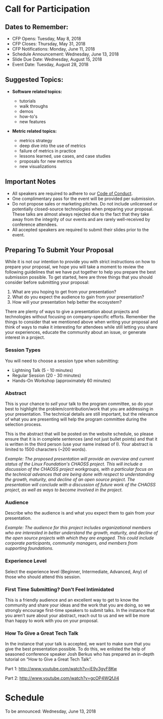 # Call for Participation

## Dates to Remember:

* CFP Opens: Tuesday, May 8, 2018
* CFP Closes: Thursday, May 31, 2018
* CFP Notifications: Monday, June 11, 2018
* Schedule Announcement: Wednesday, June 13, 2018
* Slide Due Date: Wednesday, August 15, 2018
* Event Date: Tuesday, August 28, 2018

## Suggested Topics:

- **Software related topics:**
   + tutorials
   + walk throughs
   + demos
   + how-to's
   + new features

- **Metric related topics:**
   + metrics strategy
   + deep dive into the use of metrics
   + failure of metrics in practice
   + lessons learned, use cases, and case studies
   + proposals for new metrics
   + new visualizations

## Important Notes

- All speakers are required to adhere to our [Code of Conduct][coc].
- One complimentary pass for the event will be provided per submission.
- Do not propose sales or marketing pitches. Do not include unlicensed or potentially closed-source technologies when preparing your proposal. These talks are almost always rejected due to the fact that they take away from the integrity of our events and are rarely well-received by conference attendees.
- All accepted speakers are required to submit their slides prior to the event.

[coc]: https://github.com/chaoss/governance/blob/master/code-of-conduct.md

## Preparing To Submit Your Proposal

While it is not our intention to provide you with strict instructions on how to prepare your proposal, we hope you will take a moment to review the following guidelines that we have put together to help you prepare the best submission possible. To get started, here are three things that you should consider before submitting your proposal:

1. What are you hoping to get from your presentation?
2. What do you expect the audience to gain from your presentation?
3. How will your presentation help better the ecosystem?

There are plenty of ways to give a presentation about projects and technologies without focusing on company-specific efforts. Remember the things to consider that we mentioned above when writing your proposal and think of ways to make it interesting for attendees while still letting you share your experiences, educate the community about an issue, or generate interest in a project.

### Session Types

You will need to choose a session type when submitting:

* Lightning Talk (5 - 10 minutes)
* Regular Session (20 - 30 minutes)
* Hands-On Workshop (approximately 60 minutes)

### Abstract

This is your chance to *sell* your talk to the program committee, so do your best to highlight the problem/contribution/work that you are addressing in your presentation. The technical details are still important, but the relevance of what you are presenting will help the program committee during the selection process.

This is the abstract that will be posted on the website schedule, so please ensure that it is in complete sentences (and not just bullet points) and that it is written in the third person (use your name instead of I). Your abstract is limited to 1500 characters (~200 words).

*Example: The proposed presentation will provide an overview and current status of the Linux Foundation's CHAOSS project. This will include a discussion of the CHAOSS project workgroups, with a particular focus on the technical advances that are being done with respect to understanding the growth, maturity, and decline of an open source project. The presentation will conclude with a discussion of future work of the CHAOSS project, as well as ways to become involved in the project.*

### Audience

Describe who the audience is and what you expect them to gain from your presentation.

*Example: The audience for this project includes organizational members who are interested in better understand the growth, maturity, and decline of the open source projects with which they are engaged. This could include corporate participants, community managers, and members from supporting foundations.*

### Experience Level

Select the experience level (Beginner, Intermediate, Advanced, Any) of those who should attend this session.

### First Time Submitting? Don’t Feel Intimidated

This is a friendly audience and an excellent way to get to know the community and share your ideas and the work that you are doing, so we strongly encourage first-time speakers to submit talks. In the instance that you aren’t sure about your abstract, reach out to us and we will be more than happy to work with you on your proposal.

### How To Give a Great Tech Talk

In the instance that your talk is accepted, we want to make sure that you give the best presentation possible. To do this, we enlisted the help of seasoned conference speaker Josh Berkus who has prepared an in-depth tutorial on “How to Give a Great Tech Talk”.

Part 1: <http://www.youtube.com/watch?v=iE9y3gyF8Kw>

Part 2: <http://www.youtube.com/watch?v=gcOP4WQfJl4>

# Schedule

To be announced: Wednesday, June 13, 2018
